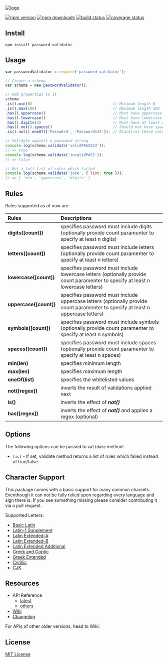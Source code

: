 [![logo][logo-image]][logo-url]

[![npm version][npm-image]][npm-url]
[![npm downloads][downloads-image]][npm-url]
[![build status][travis-image]][travis-url]
[![coverage status][codecov-image]][codecov-url]

## Install
`npm install password-validator`

## Usage
```js
var passwordValidator = require('password-validator');

// Create a schema
var schema = new passwordValidator();

// Add properties to it
schema
.is().min(8)                                    // Minimum length 8
.is().max(100)                                  // Maximum length 100
.has().uppercase()                              // Must have uppercase letters
.has().lowercase()                              // Must have lowercase letters
.has().digits(2)                                // Must have at least 2 digits
.has().not().spaces()                           // Should not have spaces
.is().not().oneOf(['Passw0rd', 'Password123']); // Blacklist these values

// Validate against a password string
console.log(schema.validate('validPASS123'));
// => true
console.log(schema.validate('invalidPASS'));
// => false

// Get a full list of rules which failed
console.log(schema.validate('joke', { list: true }));
// => [ 'min', 'uppercase', 'digits' ]

```

## Rules
Rules supported as of now are:

|     Rules            |               Descriptions                                                                                                       |
|:---------------------|:---------------------------------------------------------------------------------------------------------------------------------|
|**digits([count])**   | specifies password must include digits (optionally provide count paramenter to specify at least n digits)                        |
|**letters([count])**  | specifies password must include letters (optionally provide count paramenter to specify at least n letters)                      |
|**lowercase([count])**| specifies password must include lowercase letters (optionally provide count paramenter to specify at least n lowercase letters)  |
|**uppercase([count])**| specifies password must include uppercase letters (optionally provide count paramenter to specify at least n uppercase letters)  |
|**symbols([count])**  | specifies password must include symbols (optionally provide count paramenter to specify at least n symbols)                      |
|**spaces([count])**   | specifies password must include spaces (optionally provide count paramenter to specify at least n spaces)                        |
|**min(len)**          | specifies minimum length                                                                                                         |
|**max(len)**          | specifies maximum length                                                                                                         |
|**oneOf(list)**       | specifies the whitelisted values                                                                                                 |
|**not([regex])**      | inverts the result of validations applied next                                                                                   |
|**is()**              | inverts the effect of _**not()**_                                                                                                |
|**has([regex])**      | inverts the effect of _**not()**_ and applies a regex (optional)                                                                 |

## Options
The following options can be passed to `validate` method:
* `list` - If set, validate method returns a list of rules which failed instead of true/false.

## Character Support
This package comes with a basic support for many common charsets. Eventhough it can not be fully relied upon regarding every language and sign there is. If you see something missing please consider contributing it via a pull request.

Supported Letters:
* [Basic Latin](https://www.unicode.org/charts/PDF/U0000.pdf)
* [Latin-1 Supplement](https://www.unicode.org/charts/PDF/U0080.pdf)
* [Latin Extended-A](https://www.unicode.org/charts/PDF/U0100.pdf)
* [Latin Extended-B](https://www.unicode.org/charts/PDF/U0180.pdf)
* [Latin Extended Additional](https://www.unicode.org/charts/PDF/U1E00.pdf)
* [Greek and Coptic](https://www.unicode.org/charts/PDF/U0370.pdf)
* [Greek Extended](https://www.unicode.org/charts/PDF/U1F00.pdf)
* [Cyrillic](https://www.unicode.org/charts/PDF/U0400.pdf)
* [CJK](https://www.unicode.org/charts/PDF/U4E00.pdf)



## Resources
* API Reference
  - [latest](https://tarunbatra.github.io/password-validator)
  - [others](https://github.com/tarunbatra/password-validator/wiki/API-Reference)
* [Wiki](https://github.com/tarunbatra/password-validator/wiki)
* [Changelog](https://github.com/tarunbatra/password-validator/blob/master/CHANGELOG.md)

For APIs of other older versions, head to Wiki.

## License
[MIT License](https://choosealicense.com/licenses/mit/)


[logo-image]: https://res.cloudinary.com/tbking/image/upload/v1490803400/password-validator/logo.png
[logo-url]: https://tarunbatra.github.io/password-validator
[npm-image]: https://img.shields.io/npm/v/password-validator.svg?style=flat-square
[npm-url]: https://www.npmjs.com/package/password-validator
[travis-image]:https://img.shields.io/travis/tarunbatra/password-validator.svg?logo=travis&style=flat-square
[travis-url]:https://travis-ci.org/tarunbatra/password-validator
[downloads-image]: https://img.shields.io/npm/dt/password-validator.svg?style=flat-square
[codecov-url]: https://codecov.io/gh/tarunbatra/password-validator
[codecov-image]: https://img.shields.io/codecov/c/gh/tarunbatra/password-validator?logo=codecov&style=flat-square

